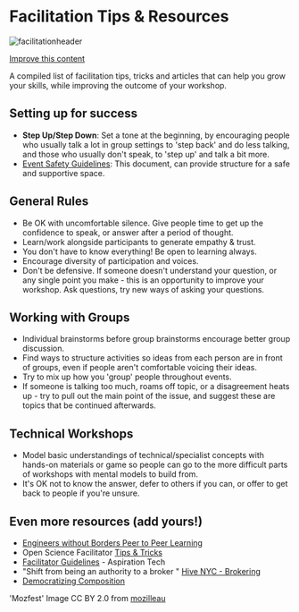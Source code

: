 # Facilitation Tips & Resources

![facilitationheader](https://c2.staticflickr.com/6/5512/10511640443_1545489225_z.jpg)

[<i class="fa fa-wrench"></i> Improve this content](https://github.com/mozilla/participation-curriculum/edit/gh-pages/facilitation-tips/content.md)


A compiled list of facilitation tips, tricks and articles that can help you grow your skills, while improving the outcome of your workshop.

## Setting up for success

* **Step Up/Step Down**: Set a tone at the beginning, by encouraging people who usually talk a lot in group settings to 'step back' and do less talking, and those who usually don't speak, to 'step up' and talk a bit more.
* [Event Safety Guidelines](https://github.com/mozilla/participation-org/blob/master/global_events/leadership_summit/code-of-conduct.md): This document, can provide structure for a safe and supportive space.

## General Rules

* Be OK with uncomfortable silence. Give people time to get up the confidence to speak, or answer after a period of thought.
* Learn/work alongside participants to generate empathy & trust.
* You don't have to know everything!  Be open to learning always.
* Encourage diversity of participation and voices.
* Don't be defensive.  If someone doesn't understand your question, or any single point you make - this is an opportunity to improve your workshop.  Ask questions, try new ways of asking your questions.  

## Working with Groups

* Individual brainstorms before group brainstorms encourage better group discussion.
* Find ways to structure activities so ideas from each person are in front of groups, even if people aren't comfortable voicing their ideas.
* Try to mix up how you 'group' people throughout events.
* If someone is talking too much, roams off topic, or a disagreement heats up - try to pull out the main point of the issue, and suggest these are topics that be continued afterwards.


## Technical Workshops
* Model basic understandings of technical/specialist concepts with hands-on materials or game so people can go to the more difficult parts of workshops with mental models to build from.
* It's OK not to know the answer, defer to others if you can, or offer to get back to people if you're unsure.


## Even more resources  (add yours!)
* [Engineers without Borders Peer to Peer Learning](http://my2.ewb.ca/site_media/static/library/files/387/the-ewb-peer-to-peer-learning-facilitators-guide.pdf)
* Open Science Facilitator [Tips & Tricks](http://mozillascience.github.io/open-science-leadership-workshop/facilitator_tips_&_tricks.html)
* [Facilitator Guidelines](http://facilitation.aspirationtech.org/index.php?title=Facilitation:Facilitator_Guidelines) - Aspiration Tech
* "Shift from being an authority to a broker " [Hive NYC - Brokering](http://hivenyc.org/wp-content/uploads/Hive-Research-Lab-2015-Community-White-Paper-Brokering-Future-Learning-Opportunities.pdf)
* [Democratizing Composition](https://democratizingcomposition.wordpress.com/2013/01/28/the-methods-behind-oureducon-madness/)


'Mozfest' Image CC BY 2.0 from [mozilleau](https://www.flickr.com/photos/mozillaeu/)
